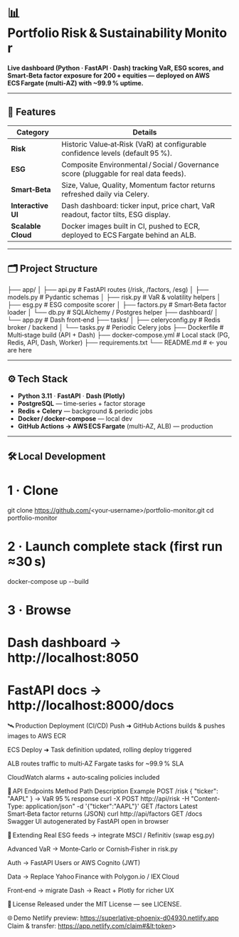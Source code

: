 # 📊 Portfolio Risk & Sustainability Monitor

**Live dashboard (Python · FastAPI · Dash) tracking VaR, ESG scores, and Smart‑Beta factor exposure for 200 + equities — deployed on AWS ECS Fargate (multi‑AZ) with ~99.9 % uptime.**

---

## 🚀 Features

| Category             | Details                                                                                  |
|----------------------|------------------------------------------------------------------------------------------|
| **Risk**             | Historic Value‑at‑Risk (VaR) at configurable confidence levels (default 95 %).           |
| **ESG**              | Composite Environmental / Social / Governance score (pluggable for real data feeds).      |
| **Smart‑Beta**       | Size, Value, Quality, Momentum factor returns refreshed daily via Celery.                |
| **Interactive UI**   | Dash dashboard: ticker input, price chart, VaR readout, factor tilts, ESG display.       |
| **Scalable Cloud**   | Docker images built in CI, pushed to ECR, deployed to ECS Fargate behind an ALB.         |

---

## 🗂️ Project Structure

├── app/
│ ├── api.py # FastAPI routes (/risk, /factors, /esg)
│ ├── models.py # Pydantic schemas
│ ├── risk.py # VaR & volatility helpers
│ ├── esg.py # ESG composite scorer
│ ├── factors.py # Smart‑Beta factor loader
│ └── db.py # SQLAlchemy / Postgres helper
├── dashboard/
│ └── app.py # Dash front‑end
├── tasks/
│ ├── celeryconfig.py # Redis broker / backend
│ └── tasks.py # Periodic Celery jobs
├── Dockerfile # Multi‑stage build (API + Dash)
├── docker-compose.yml # Local stack (PG, Redis, API, Dash, Worker)
├── requirements.txt
└── README.md # ← you are here


---

## ⚙️ Tech Stack

* **Python 3.11** · **FastAPI** · **Dash (Plotly)**
* **PostgreSQL** — time‑series + factor storage  
* **Redis + Celery** — background & periodic jobs  
* **Docker / docker‑compose** — local dev  
* **GitHub Actions → AWS ECS Fargate** (multi‑AZ, ALB) — production

---

## 🛠️ Local Development

# 1 · Clone
git clone https://github.com/<your‑username>/portfolio-monitor.git
cd portfolio-monitor

# 2 · Launch complete stack (first run ≈30 s)
docker-compose up --build

# 3 · Browse
#   Dash dashboard → http://localhost:8050
#   FastAPI docs    → http://localhost:8000/docs


🛰️ Production Deployment (CI/CD)
Push ➜ GitHub Actions builds & pushes images to AWS ECR

ECS Deploy ➜ Task definition updated, rolling deploy triggered

ALB routes traffic to multi‑AZ Fargate tasks for ~99.9 % SLA

CloudWatch alarms + auto‑scaling policies included

🔗 API Endpoints
Method	Path	Description	Example
POST	/risk	{ "ticker": "AAPL" } → VaR 95 % response	curl -X POST http://api/risk -H "Content-Type: application/json" -d '{"ticker":"AAPL"}'
GET	/factors	Latest Smart‑Beta factor returns (JSON)	curl http://api/factors
GET	/docs	Swagger UI autogenerated by FastAPI	open in browser

🔄 Extending
Real ESG feeds → integrate MSCI / Refinitiv (swap esg.py)

Advanced VaR → Monte‑Carlo or Cornish‑Fisher in risk.py

Auth → FastAPI Users or AWS Cognito (JWT)

Data → Replace Yahoo Finance with Polygon.io / IEX Cloud

Front‑end → migrate Dash → React + Plotly for richer UX

📝 License
Released under the MIT License — see LICENSE.

🌐 Demo
Netlify preview: https://superlative-phoenix-d04930.netlify.app
Claim & transfer: https://app.netlify.com/claim#&lt;token&gt;

